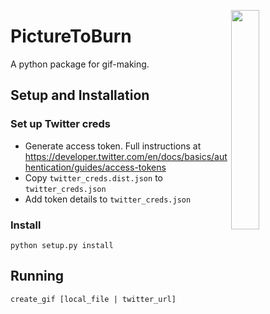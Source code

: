 <img src="https://upload.wikimedia.org/wikipedia/en/thumb/e/e5/Taylor_Swift_-_Picture_to_Burn.png/220px-Taylor_Swift_-_Picture_to_Burn.png" align=right width=30%></img>
# PictureToBurn

A python package for gif-making.

## Setup and Installation
### Set up Twitter creds
* Generate access token. Full instructions at https://developer.twitter.com/en/docs/basics/authentication/guides/access-tokens
* Copy `twitter_creds.dist.json` to `twitter_creds.json`
* Add token details to `twitter_creds.json`

### Install
```
python setup.py install
```

## Running
```
create_gif [local_file | twitter_url]
```